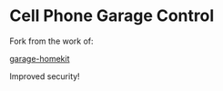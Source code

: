 <H1>Cell Phone Garage Control </H1>

Fork from the work of:

<a href="https://github.com/twstokes/garage-homekit"> garage-homekit</a>

Improved security!